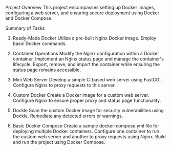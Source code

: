 Project Overview
This project encompasses setting up Docker images, configuring a web server, and ensuring secure deployment using Docker and Docker Compose.

Summary of Tasks

1. Ready-Made Docker
Utilize a pre-built Nginx Docker image.
Employ basic Docker commands.

2. Container Operations
Modify the Nginx configuration within a Docker container.
Implement an Nginx status page and manage the container's lifecycle.
Export, remove, and import the container while ensuring the status page remains accessible.

3. Mini Web Server
Develop a simple C-based web server using FastCGI.
Configure Nginx to proxy requests to this server.

4. Custom Docker
Create a Docker image for a custom web server.
Configure Nginx to ensure proper proxy and status page functionality.

5. Dockle
Scan the custom Docker image for security vulnerabilities using Dockle.
Remediate any detected errors or warnings.

6. Basic Docker Compose
Create a sample docker-compose.yml file for deploying multiple Docker containers.
Configure one container to run the custom web server and another to proxy requests using Nginx.
Build and run the project using Docker Compose.